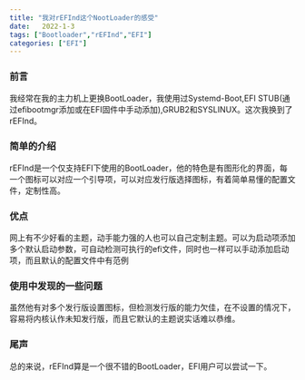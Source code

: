 ```yaml
---
title: "我对rEFInd这个NootLoader的感受"
date:   2022-1-3
tags: ["Bootloader","rEFInd","EFI"]
categories: ["EFI"]
---
```


### 前言
我经常在我的主力机上更换BootLoader，我使用过Systemd-Boot,EFI STUB(通过efibootmgr添加或在EFI固件中手动添加),GRUB2和SYSLINUX。这次我换到了rEFInd。

### 简单的介绍
rEFInd是一个仅支持EFI下使用的BootLoader，他的特色是有图形化的界面，每一个图标可以对应一个引导项，可以对应发行版选择图标，有着简单易懂的配置文件，定制性高。

### 优点
网上有不少好看的主题，动手能力强的人也可以自己定制主题。可以为启动项添加多个默认启动参数，可自动检测可执行的efi文件，同时也一样可以手动添加启动项，而且默认的配置文件中有范例

### 使用中发现的一些问题
虽然他有对多个发行版设置图标，但检测发行版的能力欠佳，在不设置的情况下，容易将内核认作未知发行版，而且它默认的主题说实话难以恭维。

### 尾声
总的来说，rEFInd算是一个很不错的BootLoader，EFI用户可以尝试一下。
